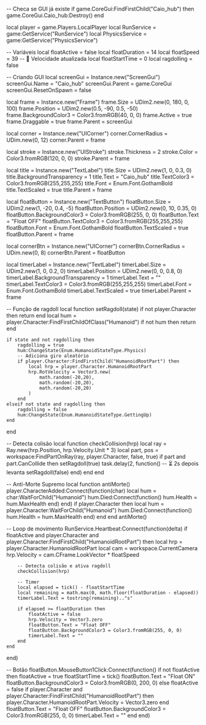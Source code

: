 -- Checa se GUI já existe
if game.CoreGui:FindFirstChild("Caio_hub") then
    game.CoreGui.Caio_hub:Destroy()
end

local player = game.Players.LocalPlayer
local RunService = game:GetService("RunService")
local PhysicsService = game:GetService("PhysicsService")

-- Variáveis
local floatActive = false
local floatDuration = 14
local floatSpeed = 39 -- 🚀 Velocidade atualizada
local floatStartTime = 0
local ragdolling = false

-- Criando GUI
local screenGui = Instance.new("ScreenGui")
screenGui.Name = "Caio_hub"
screenGui.Parent = game.CoreGui
screenGui.ResetOnSpawn = false

local frame = Instance.new("Frame")
frame.Size = UDim2.new(0, 180, 0, 100)
frame.Position = UDim2.new(0.5, -90, 0.5, -50)
frame.BackgroundColor3 = Color3.fromRGB(40, 0, 0)
frame.Active = true
frame.Draggable = true
frame.Parent = screenGui

local corner = Instance.new("UICorner")
corner.CornerRadius = UDim.new(0, 12)
corner.Parent = frame

local stroke = Instance.new("UIStroke")
stroke.Thickness = 2
stroke.Color = Color3.fromRGB(120, 0, 0)
stroke.Parent = frame

local title = Instance.new("TextLabel")
title.Size = UDim2.new(1, 0, 0.3, 0)
title.BackgroundTransparency = 1
title.Text = "Caio_hub"
title.TextColor3 = Color3.fromRGB(255,255,255)
title.Font = Enum.Font.GothamBold
title.TextScaled = true
title.Parent = frame

local floatButton = Instance.new("TextButton")
floatButton.Size = UDim2.new(1, -20, 0.4, -5)
floatButton.Position = UDim2.new(0, 10, 0.35, 0)
floatButton.BackgroundColor3 = Color3.fromRGB(255, 0, 0)
floatButton.Text = "Float OFF"
floatButton.TextColor3 = Color3.fromRGB(255,255,255)
floatButton.Font = Enum.Font.GothamBold
floatButton.TextScaled = true
floatButton.Parent = frame

local cornerBtn = Instance.new("UICorner")
cornerBtn.CornerRadius = UDim.new(0, 8)
cornerBtn.Parent = floatButton

local timerLabel = Instance.new("TextLabel")
timerLabel.Size = UDim2.new(1, 0, 0.2, 0)
timerLabel.Position = UDim2.new(0, 0, 0.8, 0)
timerLabel.BackgroundTransparency = 1
timerLabel.Text = ""
timerLabel.TextColor3 = Color3.fromRGB(255,255,255)
timerLabel.Font = Enum.Font.GothamBold
timerLabel.TextScaled = true
timerLabel.Parent = frame

-- Função de ragdoll
local function setRagdoll(state)
    if not player.Character then return end
    local hum = player.Character:FindFirstChildOfClass("Humanoid")
    if not hum then return end

    if state and not ragdolling then
        ragdolling = true
        hum:ChangeState(Enum.HumanoidStateType.Physics)
        -- Adiciona giro aleatório
        if player.Character:FindFirstChild("HumanoidRootPart") then
            local hrp = player.Character.HumanoidRootPart
            hrp.RotVelocity = Vector3.new(
                math.random(-20,20),
                math.random(-20,20),
                math.random(-20,20)
            )
        end
    elseif not state and ragdolling then
        ragdolling = false
        hum:ChangeState(Enum.HumanoidStateType.GettingUp)
    end
end

-- Detecta colisão
local function checkCollision(hrp)
    local ray = Ray.new(hrp.Position, hrp.Velocity.Unit * 3)
    local part, pos = workspace:FindPartOnRay(ray, player.Character, false, true)
    if part and part.CanCollide then
        setRagdoll(true)
        task.delay(2, function() -- ⏳ 2s depois levanta
            setRagdoll(false)
        end)
    end
end

-- Anti-Morte Supremo
local function antiMorte()
    player.CharacterAdded:Connect(function(char)
        local hum = char:WaitForChild("Humanoid")
        hum.Died:Connect(function()
            hum.Health = hum.MaxHealth
        end)
    end)
    if player.Character then
        local hum = player.Character:WaitForChild("Humanoid")
        hum.Died:Connect(function()
            hum.Health = hum.MaxHealth
        end)
    end
end
antiMorte()

-- Loop de movimento
RunService.Heartbeat:Connect(function(delta)
    if floatActive and player.Character and player.Character:FindFirstChild("HumanoidRootPart") then
        local hrp = player.Character.HumanoidRootPart
        local cam = workspace.CurrentCamera
        hrp.Velocity = cam.CFrame.LookVector * floatSpeed

        -- Detecta colisão e ativa ragdoll
        checkCollision(hrp)

        -- Timer
        local elapsed = tick() - floatStartTime
        local remaining = math.max(0, math.floor(floatDuration - elapsed))
        timerLabel.Text = tostring(remaining).."s"

        if elapsed >= floatDuration then
            floatActive = false
            hrp.Velocity = Vector3.zero
            floatButton.Text = "Float OFF"
            floatButton.BackgroundColor3 = Color3.fromRGB(255, 0, 0)
            timerLabel.Text = ""
        end
    end
end)

-- Botão
floatButton.MouseButton1Click:Connect(function()
    if not floatActive then
        floatActive = true
        floatStartTime = tick()
        floatButton.Text = "Float ON"
        floatButton.BackgroundColor3 = Color3.fromRGB(0, 200, 0)
    else
        floatActive = false
        if player.Character and player.Character:FindFirstChild("HumanoidRootPart") then
            player.Character.HumanoidRootPart.Velocity = Vector3.zero
        end
        floatButton.Text = "Float OFF"
        floatButton.BackgroundColor3 = Color3.fromRGB(255, 0, 0)
        timerLabel.Text = ""
    end
end)
